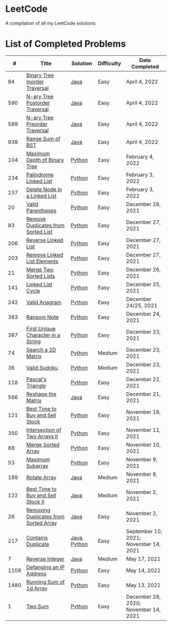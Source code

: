 # LeetCode
A compilation of all my LeetCode solutions

# List of Completed Problems

| # | Title | Solution | Difficulty | Date Completed |
|---| ----- | -------- | ---------- | -------------- |
|94|[Binary Tree Inorder Traversal](https://leetcode.com/problems/binary-tree-inorder-traversal/) | [Java](./Solutions/TreesAndGraphs/binaryTreeInorderTraversal.java)|Easy|April 4, 2022|
|590|[N-ary Tree Postorder Traversal](https://leetcode.com/problems/n-ary-tree-postorder-traversal/) | [Java](./Solutions/TreesAndGraphs/n-aryTreePostorderTraversal.java)|Easy|April 4, 2022|
|589|[N-ary Tree Preorder Traversal](https://leetcode.com/problems/n-ary-tree-preorder-traversal/) | [Java](./Solutions/TreesAndGraphs/n-aryTreePreorderTraversal.java)|Easy|April 4, 2022|
|938|[Range Sum of BST](https://leetcode.com/problems/range-sum-of-bst/) | [Java](./Solutions/TreesAndGraphs/rangeSumOfBST.java)|Easy|April 4, 2022|
|104|[Maximum Depth of Binary Tree](https://leetcode.com/problems/maximum-depth-of-binary-tree/) | [Python](./Solutions/TreesAndGraphs/maximumDepthOfBinaryTree.py)|Easy|February 4, 2022|
|234|[Palindrome Linked List](https://leetcode.com/problems/palindrome-linked-list/) | [Python](./Solutions/LinkedList/palindromeLinkedList.py)|Easy|February 3, 2022|
|237|[Delete Node in a Linked List](https://leetcode.com/problems/delete-node-in-a-linked-list/) | [Python](./Solutions/LinkedList/deleteNodeInALinkedList.py)|Easy|February 3, 2022|
|20|[Valid Parentheses](https://leetcode.com/problems/valid-parentheses/) | [Python](./Solutions/StacksAndQueues/validParentheses.py)|Easy|December 28, 2021|
|83|[Remove Duplicates from Sorted List](https://leetcode.com/problems/remove-duplicates-from-sorted-list/) | [Python](./Solutions/LinkedList/removeDuplicatesFromSortedList.py)|Easy|December 27, 2021|
|206|[Reverse Linked List](https://leetcode.com/problems/reverse-linked-list/) | [Python](./Solutions/LinkedList/reverseLinkedList.py)|Easy|December 27, 2021|
|203|[Remove Linked List Elements](https://leetcode.com/problems/remove-linked-list-elements/) | [Python](./Solutions/LinkedList/removeLinkedListElements.py)|Easy|December 27, 2021|
|21|[Merge Two Sorted Lists](https://leetcode.com/problems/merge-two-sorted-lists/) | [Python](./Solutions/LinkedList/mergeTwoSortedLists.py)|Easy|December 26, 2021|
|141|[Linked List Cycle](https://leetcode.com/problems/linked-list-cycle/) | [Python](./Solutions/LinkedList/linkedListCycle.py)|Easy|December 25, 2021|
|242|[Valid Anagram](https://leetcode.com/problems/valid-anagram/) | [Python](./Solutions/String/validAnagram.py)|Easy|December 24/25, 2021|
|383|[Ransom Note](https://leetcode.com/problems/ransom-note/) | [Python](./Solutions/String/ransomNote.py)|Easy|December 24, 2021|
|387|[First Unique Character in a String](https://leetcode.com/problems/first-unique-character-in-a-string/) | [Python](./Solutions/String/firstUniqueCharacterInAString.py)|Easy|December 23, 2021|
|74|[Search a 2D Matrix](https://leetcode.com/problems/search-a-2d-matrix/) | [Python](./Solutions/Array/searchA2dMatrix.py)|Medium|December 23, 2021|
|36|[Valid Sudoku](https://leetcode.com/problems/valid-sudoku/) | [Python](./Solutions/Array/validSudoku.py)|Medium|December 23, 2021|
|118|[Pascal's Triangle](https://leetcode.com/problems/pascals-triangle/) | [Python](./Solutions/Array/pascalsTriangle.py)|Easy|December 22, 2021|
|566|[Reshape the Matrix](https://leetcode.com/problems/reshape-the-matrix/) | [Java](./Solutions/Array/reshapeTheMatrix.java)|Easy|December 21, 2021|
|121|[Best Time to Buy and Sell Stock](https://leetcode.com/problems/best-time-to-buy-and-sell-stock/) | [Python](./Solutions/Array/bestTimeToBuyAndSellStock.py)|Easy|November 18, 2021|
|350|[Intersection of Two Arrays II](https://leetcode.com/problems/intersection-of-two-arrays-ii/) | [Python](./Solutions/Array/intersectionOfTwoArraysII.py)|Easy|November 11, 2021|
|88|[Merge Sorted Array](https://leetcode.com/problems/merge-sorted-array/) | [Python](./Solutions/Array/mergeSortedArray.py)|Easy|November 10, 2021|
|53|[Maximum Subarray](https://leetcode.com/problems/maximum-subarray/) | [Python](./Solutions/Array/maximumSubarray.py)|Easy|November 9, 2021|
|189|[Rotate Array](https://leetcode.com/problems/rotate-array/) | [Java](./Solutions/Array/rotateArray.java)|Medium|November 8, 2021|
|122|[Best Time to Buy and Sell Stock II](https://leetcode.com/problems/best-time-to-buy-and-sell-stock-ii/) | [Java](./Solutions/Array/bestTimeToBuyAndSellStockII.java)|Medium|November 2, 2021|
|26|[Removing Duplicates from Sorted Array](https://leetcode.com/problems/remove-duplicates-from-sorted-array/) | [Java](./Solutions/Array/removeDuplicatesFromSortedArray.java)|Easy|November 2, 2021|
|217|[Contains Duplicate](https://leetcode.com/problems/contains-duplicate/) | [Java](./Solutions/Array/containsDuplicate.java), [Python](./Solutions/Array/containsDuplicate.py)|Easy|September 10, 2021; November 14, 2021|
|7|[Reverse Integer](https://leetcode.com/problems/reverse-integer/) | [Java](./Solutions/Math/reverseInteger.java)|Medium|May 17, 2021|
|1108|[Defanging an IP Address](https://leetcode.com/problems/defanging-an-ip-address/) | [Python](./Solutions/String/defangingAnIPAddress.py)|Easy|May 14, 2021|
|1480|[Running Sum of 1d Array](https://leetcode.com/problems/running-sum-of-1d-array/) | [Python](./Solutions/Array/runningSumOf1dArray.py)|Easy|May 13, 2021|
|1|[Two Sum](https://leetcode.com/problems/two-sum/) | [Python](./Solutions/Array/twoSum.py)|Easy|December 28, 2020; November 14, 2021|
